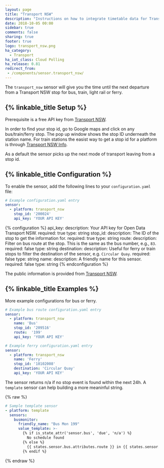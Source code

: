 ```yaml
---
layout: page
title: "Transport NSW"
description: "Instructions on how to integrate timetable data for Transport NSW (Australia) within Home Assistant."
date: 2018-10-05 00:00
sidebar: true
comments: false
sharing: true
footer: true
logo: transport_nsw.png
ha_category:
  - Transport
ha_iot_class: Cloud Polling
ha_release: 0.81
redirect_from:
 - /components/sensor.transport_nsw/
---
```


The `transport_nsw` sensor will give you the time until the next departure from a Transport NSW stop for bus, train, light rail or ferry.

## {% linkable_title Setup %}

Prerequisite is a free API key from [Transport NSW](https://opendata.transport.nsw.gov.au/).

In order to find your stop id, go to Google maps and click on any bus/train/ferry stop. The pop up window shows the stop ID underneath the station name. For train stations the easist way to get a stop id for a platform is through [Transport NSW Info](https://transportnsw.info/).

As a default the sensor picks up the next mode of transport leaving from a stop id.

## {% linkable_title Configuration %}

To enable the sensor, add the following lines to your `configuration.yaml` file:

```yaml
# Example configuration.yaml entry
sensor:
  - platform: transport_nsw
    stop_id: '200024'
    api_key: 'YOUR API KEY'
```

{% configuration %}
api_key:
  description: Your API key for Open Data Transport NSW.
  required: true
  type: string
stop_id:
  description: The ID of the stop to get the information for.
  required: true
  type: string
route:
  description: Filter on bus route at the stop. This is the same as the bus number, e.g., `83`.
  required: false
  type: string
destination:
  description: Useful for ferry or train stops to filter the destination of the sensor, e.g. `Circular Quay`.
  required: false
  type: string
name:
  description: A friendly name for this sensor.
  required: false
  type: string
{% endconfiguration %}

The public information is provided from [Transport NSW](https://opendata.transport.nsw.gov.au/).

## {% linkable_title Examples %}

More example configurations for bus or ferry.

```yaml
# Example bus route configuration.yaml entry
sensor:
  - platform: transport_nsw
    name: 'Bus'
    stop_id: '209516'
    route:  '199'
    api_key: 'YOUR API KEY'
```

```yaml
# Example ferry configuration.yaml entry
sensor:
  - platform: transport_nsw
    name: 'Ferry'
    stop_id: '10102008'
    destination: 'Circular Quay'
    api_key: 'YOUR API KEY'
```

The sensor returns n/a if no stop event is found within the next 24h. A `template` sensor can help building a more meaninful string.

{% raw %}
```yaml
# Sample template sensor
- platform: template
  sensors:
    busmonitor:
      friendly_name: "Bus Mon 199"
      value_template: >-
        {% if is_state_attr('sensor.bus', 'due', 'n/a') %}
          No schedule found
        {% else %}
          {{ states.sensor.bus.attributes.route }} in {{ states.sensor.bus.attributes.due }}m ({{ states.sensor.bus.attributes.delay }})
        {% endif %}
```
{% endraw %}
